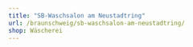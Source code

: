 ```yaml
---
title: "SB-Waschsalon am Neustadtring"
url: /braunschweig/sb-waschsalon-am-neustadtring/
shop: Wäscherei
---
```

